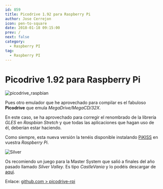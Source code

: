 ```yaml
---
id: 859
title: Picodrive 1.92 para Raspberry Pi
author: Jose Cerrejon
icon: pen-to-square
date: 2018-01-18 09:15:00
prev: /
next: false
category:
  - Raspberry PI
tag:
  - Raspberry PI
---
```


# Picodrive 1.92 para Raspberry Pi

![picodrive_raspbian](/images/2018/01/picodrive_raspbian.png)

Pues otro emulador que he aprovechado para compilar es el fabuloso **Picodrive** que emula *MegaDrive/MegaCD/32X*.

En este caso, se ha aprovechado para corregir el renombrado de la librería *GLES* en *Raspbian Stretch* y que todas las aplicaciones que hagan uso de él, deberían estar haciendo.

Como siempre, esta nueva versión la tenéis disponible instalando [PiKISS](https://github.com/jmcerrejon/PiKISS) en vuestra *Raspberry Pi*.

![Silver](/images/2018/01/silver_valley.png)

Os recomiendo un juego para la Master System que salió a finales del año pasado llamado *Silver Valley*. Es tipo *CastleVania* y lo podéis descargar de [aqui](http://www.smspower.org/Homebrew/SilverValley-SMS).

Enlace: [github.com > picodrive-rpi](https://github.com/Chips-fr/picodrive-rpi)